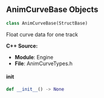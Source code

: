 ## AnimCurveBase Objects

```python
class AnimCurveBase(StructBase)
```

Float curve data for one track

**C++ Source:**

- **Module**: Engine
- **File**: AnimCurveTypes.h

<a id="unreal.AnimCurveBase.__init__"></a>

#### __init__

```python
def __init__() -> None
```

<a id="unreal.FloatCurve"></a>